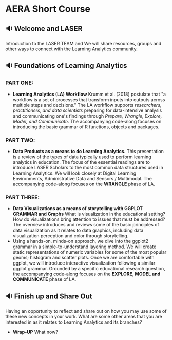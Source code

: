 # AERA Short Course

## 🔉 **Welcome and LASER**
Introduction to the LASER TEAM and We will share resources, groups and other ways to connect with the Learning Analytics community.


## 🔉 **Foundations of Learning Analytics**

### PART ONE:
- **Learning Analytics (LA) Workflow**
Krumm et al. (2018) postulate that "a workflow is a set of processes that transform inputs into outputs across multiple steps and decisions." The LA workflow supports *researchers, practitioners, and data scientists* preparing for data-intensive analysis and communicating one's findings through *Prepare, Wrangle, Explore, Model, and Communicate*. The accompanying code-along focuses on introducing the basic grammar of R functions, objects and packages.


### PART TWO:
- **Data Products as a means to do Learning Analytics.** This presentation is a review of the types of data typically used to perform learning analytics in education. The focus of the essential readings are to introduce LASER Scholars to the most common data structures used in Learning Analytics. We will look closely at Digital Learning Environments, Administrative Data and Sensors / Multimodal. The accompanying code-along focuses on the **WRANGLE** phase of LA.



### PART THREE:
- **Data Visualizations as a means of storytelling with GGPLOT GRAMMAR and Graphs**
What is visualization in the educational setting? How do visualizations bring attention to issues that must be addressed? 
The overview introduces and reviews some of the basic principles of data visualization as it relates to data graphics, including data visualization perception and color through storytelling.
- Using a hands-on, minds-on approach, we dive into the ggplot2 grammar in a simple-to-understand layering method. We will create static representations of numeric variables for some of the most popular geoms; histogram and scatter plots. Once we are comfortable with ggplot, we will introduce interactive visualization following a similar ggplot grammar. Grounded by a specific educational research question, the accompanying code-along focuses on the **EXPLORE, MODEL and COMMUNICATE** phase of LA.




## 🔉 **Finish up and Share Out**
Having an opportunity to reflect and share out on how you may use some of these new concepts in your work. What are some other areas that you are interested in as it relates to Learning Analytics and its branches?

- **Wrap-UP**
What now? 

